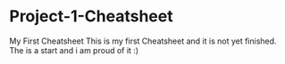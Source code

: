 # Project-1-Cheatsheet
My First Cheatsheet
This is my first Cheatsheet and it is not yet finished. The is a start and i am proud of it :)
